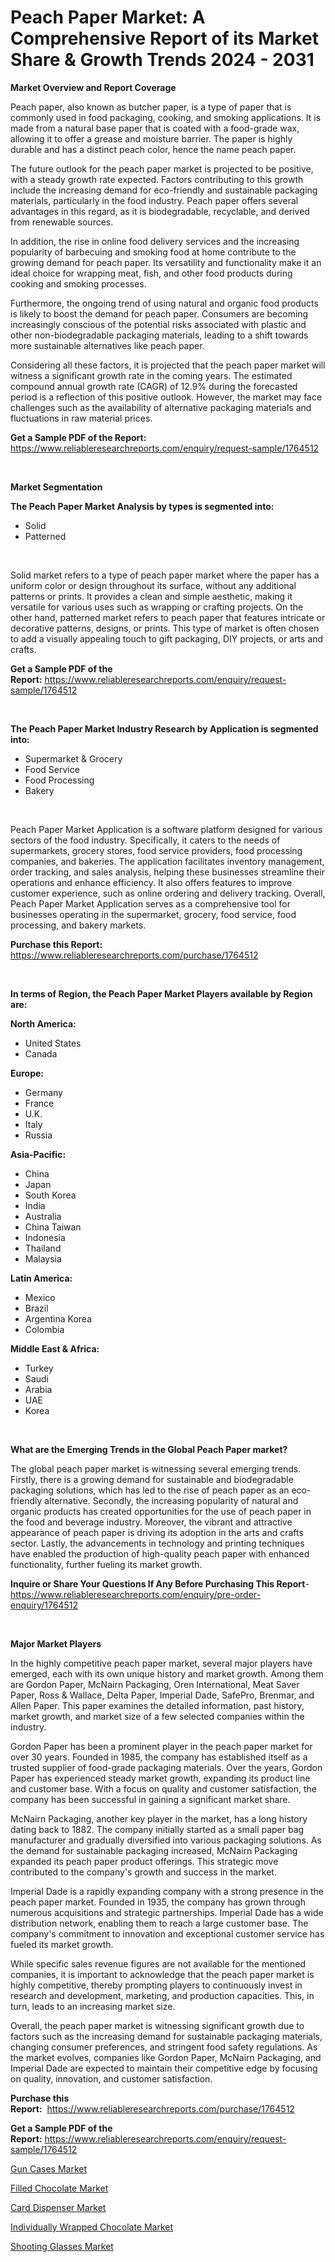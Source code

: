 <p><h1>Peach Paper Market: A Comprehensive Report of its Market Share & Growth Trends 2024 - 2031</h1></p><p><strong>Market Overview and Report Coverage</strong></p>
<p><p>Peach paper, also known as butcher paper, is a type of paper that is commonly used in food packaging, cooking, and smoking applications. It is made from a natural base paper that is coated with a food-grade wax, allowing it to offer a grease and moisture barrier. The paper is highly durable and has a distinct peach color, hence the name peach paper.</p><p>The future outlook for the peach paper market is projected to be positive, with a steady growth rate expected. Factors contributing to this growth include the increasing demand for eco-friendly and sustainable packaging materials, particularly in the food industry. Peach paper offers several advantages in this regard, as it is biodegradable, recyclable, and derived from renewable sources.</p><p>In addition, the rise in online food delivery services and the increasing popularity of barbecuing and smoking food at home contribute to the growing demand for peach paper. Its versatility and functionality make it an ideal choice for wrapping meat, fish, and other food products during cooking and smoking processes.</p><p>Furthermore, the ongoing trend of using natural and organic food products is likely to boost the demand for peach paper. Consumers are becoming increasingly conscious of the potential risks associated with plastic and other non-biodegradable packaging materials, leading to a shift towards more sustainable alternatives like peach paper.</p><p>Considering all these factors, it is projected that the peach paper market will witness a significant growth rate in the coming years. The estimated compound annual growth rate (CAGR) of 12.9% during the forecasted period is a reflection of this positive outlook. However, the market may face challenges such as the availability of alternative packaging materials and fluctuations in raw material prices.</p></p>
<p><strong>Get a Sample PDF of the Report:</strong> <a href="https://www.reliableresearchreports.com/enquiry/request-sample/1764512">https://www.reliableresearchreports.com/enquiry/request-sample/1764512</a></p>
<p>&nbsp;</p>
<p><strong>Market Segmentation</strong></p>
<p><strong>The Peach Paper Market Analysis by types is segmented into:</strong></p>
<p><ul><li>Solid</li><li>Patterned</li></ul></p>
<p>&nbsp;</p>
<p><p>Solid market refers to a type of peach paper market where the paper has a uniform color or design throughout its surface, without any additional patterns or prints. It provides a clean and simple aesthetic, making it versatile for various uses such as wrapping or crafting projects. On the other hand, patterned market refers to peach paper that features intricate or decorative patterns, designs, or prints. This type of market is often chosen to add a visually appealing touch to gift packaging, DIY projects, or arts and crafts.</p></p>
<p><strong>Get a Sample PDF of the Report:</strong>&nbsp;<a href="https://www.reliableresearchreports.com/enquiry/request-sample/1764512">https://www.reliableresearchreports.com/enquiry/request-sample/1764512</a></p>
<p>&nbsp;</p>
<p><strong>The Peach Paper Market Industry Research by Application is segmented into:</strong></p>
<p><ul><li>Supermarket & Grocery</li><li>Food Service</li><li>Food Processing</li><li>Bakery</li></ul></p>
<p>&nbsp;</p>
<p><p>Peach Paper Market Application is a software platform designed for various sectors of the food industry. Specifically, it caters to the needs of supermarkets, grocery stores, food service providers, food processing companies, and bakeries. The application facilitates inventory management, order tracking, and sales analysis, helping these businesses streamline their operations and enhance efficiency. It also offers features to improve customer experience, such as online ordering and delivery tracking. Overall, Peach Paper Market Application serves as a comprehensive tool for businesses operating in the supermarket, grocery, food service, food processing, and bakery markets.</p></p>
<p><strong>Purchase this Report:</strong>&nbsp; <a href="https://www.reliableresearchreports.com/purchase/1764512">https://www.reliableresearchreports.com/purchase/1764512</a></p>
<p>&nbsp;</p>
<p><strong>In terms of Region, the Peach Paper Market Players available by Region are:</strong></p>
<p>
    <p> <strong> North America: </strong>
        <ul>
            <li>United States</li>
            <li>Canada</li>
        </ul>
        </p> 
    <p> <strong> Europe: </strong>
        <ul>
            <li>Germany</li>
            <li>France</li>
            <li>U.K.</li>
            <li>Italy</li>
            <li>Russia</li>
        </ul>
        </p> 
    <p> <strong> Asia-Pacific: </strong>
        <ul>
            <li>China</li>
            <li>Japan</li>
            <li>South Korea</li>
            <li>India</li>
            <li>Australia</li>
            <li>China Taiwan</li>
            <li>Indonesia</li>
            <li>Thailand</li>
            <li>Malaysia</li>
        </ul>
        </p> 
    <p> <strong> Latin America: </strong>
        <ul>
            <li>Mexico</li>
            <li>Brazil</li>
            <li>Argentina Korea</li>
            <li>Colombia</li>
        </ul>
        </p> 
    <p> <strong> Middle East & Africa: </strong>
        <ul>
            <li>Turkey</li>
            <li>Saudi</li>
            <li>Arabia</li>
            <li>UAE</li>
            <li>Korea</li>
        </ul>
    </p>
    </p>
<p>&nbsp;</p>
<p><strong>What are the Emerging Trends in the Global Peach Paper market?</strong></p>
<p><p>The global peach paper market is witnessing several emerging trends. Firstly, there is a growing demand for sustainable and biodegradable packaging solutions, which has led to the rise of peach paper as an eco-friendly alternative. Secondly, the increasing popularity of natural and organic products has created opportunities for the use of peach paper in the food and beverage industry. Moreover, the vibrant and attractive appearance of peach paper is driving its adoption in the arts and crafts sector. Lastly, the advancements in technology and printing techniques have enabled the production of high-quality peach paper with enhanced functionality, further fueling its market growth.</p></p>
<p><strong>Inquire or Share Your Questions If Any Before Purchasing This Report</strong>- <a href="https://www.reliableresearchreports.com/enquiry/pre-order-enquiry/1764512">https://www.reliableresearchreports.com/enquiry/pre-order-enquiry/1764512</a></p>
<p>&nbsp;</p>
<p><strong>Major Market Players</strong></p>
<p><p>In the highly competitive peach paper market, several major players have emerged, each with its own unique history and market growth. Among them are Gordon Paper, McNairn Packaging, Oren International, Meat Saver Paper, Ross & Wallace, Delta Paper, Imperial Dade, SafePro, Brenmar, and Allen Paper. This paper examines the detailed information, past history, market growth, and market size of a few selected companies within the industry.</p><p>Gordon Paper has been a prominent player in the peach paper market for over 30 years. Founded in 1985, the company has established itself as a trusted supplier of food-grade packaging materials. Over the years, Gordon Paper has experienced steady market growth, expanding its product line and customer base. With a focus on quality and customer satisfaction, the company has been successful in gaining a significant market share.</p><p>McNairn Packaging, another key player in the market, has a long history dating back to 1882. The company initially started as a small paper bag manufacturer and gradually diversified into various packaging solutions. As the demand for sustainable packaging increased, McNairn Packaging expanded its peach paper product offerings. This strategic move contributed to the company's growth and success in the market.</p><p>Imperial Dade is a rapidly expanding company with a strong presence in the peach paper market. Founded in 1935, the company has grown through numerous acquisitions and strategic partnerships. Imperial Dade has a wide distribution network, enabling them to reach a large customer base. The company's commitment to innovation and exceptional customer service has fueled its market growth.</p><p>While specific sales revenue figures are not available for the mentioned companies, it is important to acknowledge that the peach paper market is highly competitive, thereby prompting players to continuously invest in research and development, marketing, and production capacities. This, in turn, leads to an increasing market size.</p><p>Overall, the peach paper market is witnessing significant growth due to factors such as the increasing demand for sustainable packaging materials, changing consumer preferences, and stringent food safety regulations. As the market evolves, companies like Gordon Paper, McNairn Packaging, and Imperial Dade are expected to maintain their competitive edge by focusing on quality, innovation, and customer satisfaction.</p></p>
<p><strong>Purchase this Report:</strong>&nbsp;&nbsp;<a href="https://www.reliableresearchreports.com/purchase/1764512">https://www.reliableresearchreports.com/purchase/1764512</a></p>
<p></p>
<p><strong>Get a Sample PDF of the Report:</strong>&nbsp;<a href="https://www.reliableresearchreports.com/enquiry/request-sample/1764512">https://www.reliableresearchreports.com/enquiry/request-sample/1764512</a></p>
<p><p><a href="https://github.com/CliffMedina6/Market-Research-Report-List-2/blob/main/gun-cases-market.md">Gun Cases Market</a></p><p><a href="https://github.com/BryceTownsendr/Market-Research-Report-List-2/blob/main/filled-chocolate-market.md">Filled Chocolate Market</a></p><p><a href="https://github.com/PeterParrish5/Market-Research-Report-List-2/blob/main/card-dispenser-market.md">Card Dispenser Market</a></p><p><a href="https://github.com/WillieWoodard/Market-Research-Report-List-2/blob/main/individually-wrapped-chocolate-market.md">Individually Wrapped Chocolate Market</a></p><p><a href="https://github.com/RickHolmes3/Market-Research-Report-List-2/blob/main/shooting-glasses-market.md">Shooting Glasses Market</a></p></p>